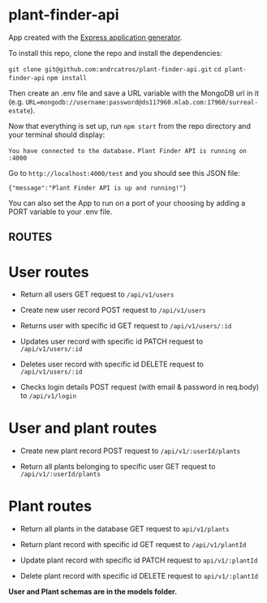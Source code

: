 # plant-finder-api

App created with the [Express application generator](https://expressjs.com/en/starter/generator.html).

To install this repo, clone the repo and install the dependencies:

`git clone git@github.com:andrcatros/plant-finder-api.git`
`cd plant-finder-api`
`npm install`

Then create an .env file and save a URL variable with the MongoDB url in it (e.g. `URL=mongodb://username:password@ds117960.mlab.com:17960/surreal-estate`).

Now that everything is set up, run `npm start` from the repo directory and your terminal should display:

`You have connected to the database.`
`Plant Finder API is running on :4000`

Go to `http://localhost:4000/test` and you should see this JSON file:

`{"message":"Plant Finder API is up and running!"}`

You can also set the App to run on a port of your choosing by adding a PORT variable to your .env file.

## ROUTES

# User routes

- Return all users
  GET request to `/api/v1/users`

- Create new user record
  POST request to `/api/v1/users`

- Returns user with specific id
  GET request to `/api/v1/users/:id`

- Updates user record with specific id
  PATCH request to `/api/v1/users/:id`

- Deletes user record with specific id
  DELETE request to `/api/v1/users/:id`

- Checks login details
  POST request (with email & password in req.body) to `/api/v1/login`

# User and plant routes

- Create new plant record
  POST request to `/api/v1/:userId/plants`

- Return all plants belonging to specific user
  GET request to `/api/v1/:userId/plants`

# Plant routes

- Return all plants in the database
  GET request to `api/v1/plants`

- Return plant record with specific id
  GET request to `/api/v1/plantId`

- Update plant record with specific id
  PATCH request to `api/v1/:plantId`

- Delete plant record with specific id
  DELETE request to `api/v1/:plantId`

**User and Plant schemas are in the models folder.**
